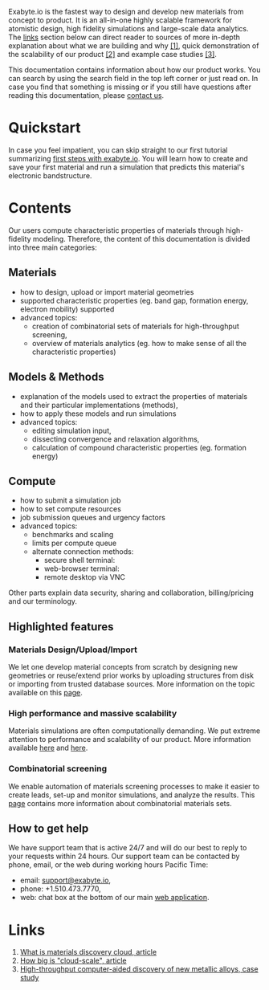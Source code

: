 <!-- by TB -->

Exabyte.io is the fastest way to design and develop new materials from concept to product. It is an all-in-one highly scalable framework for atomistic design, high fidelity simulations and large-scale data analytics. The [links](#links) section below can direct reader to sources of more in-depth explanation about what we are building and why [[1]](#links), quick demonstration of the scalability of our product [[2]](#links) and example case studies [[3]](#links).

This documentation contains information about how our product works. You can search by using the search field in the top left corner or just read on. In case you find that something is missing or if you still have questions after reading this documentation, please <a class="text-muted" href="mailto:support@exabyte.io" target="_blank">contact us</a>.

# Quickstart

In case you feel impatient, you can skip straight to our first tutorial summarizing
[first steps with exabyte.io](getting-started/run-first-simulation.md). You will learn how to create and save your first material and run a simulation that predicts this material's electronic bandstructure.

# Contents

Our users compute characteristic properties of materials through high-fidelity modeling. Therefore, the content of this documentation is divided into three main categories:

## Materials

* how to design, upload or import material geometries
* supported characteristic properties (eg. band gap, formation energy, electron mobility) supported
* advanced topics:
    * creation of combinatorial sets of materials for high-throughput screening,
    * overview of materials analytics (eg. how to make sense of all the characteristic properties)

## Models & Methods

* explanation of the models used to extract the properties of materials and their particular implementations (methods),
* how to apply these models and run simulations
* advanced topics:
    * editing simulation input,
    * dissecting convergence and relaxation algorithms,
    * calculation of compound characteristic properties (eg. formation energy)

## Compute

* how to submit a simulation job
* how to set compute resources
* job submission queues and urgency factors
* advanced topics:
    * benchmarks and scaling
    * limits per compute queue
    * alternate connection methods:
        * secure shell terminal:
        * web-browser terminal:
        * remote desktop via VNC

Other parts explain data security, sharing and collaboration, billing/pricing and our terminology.

## Highlighted features

### Materials Design/Upload/Import

We let one develop material concepts from scratch by designing new geometries or reuse/extend prior works by uploading structures from disk or importing from trusted database sources. More information on the topic available on this [page](/materials/upload-and-import.md).

### High performance and massive scalability

Materials simulations are often computationally demanding. We put extreme attention to performance and scalability of our product. More information available [here](/compute/overview.md) and [here](/compute/benchmarks-and-scalability.md).

### Combinatorial screening

We enable automation of materials screening processes to make it easier to create leads, set-up and monitor simulations, and analyze the results. This [page](/materials/combinatorial-sets.md) contains more information about combinatorial materials sets.

## How to get help

We have support team that is active 24/7 and will do our best to reply to your requests within 24 hours. Our support team can be contacted by phone, email, or the web during working hours Pacific Time:

- email: <a href="mailto:support@exabyte.io" target="_blank">support@exabyte.io</a>,
- phone: +1.510.473.7770,
- web: chat box at the bottom of our main <a href="https://platform.exabyte.io" target="_blank">web application</a>.

# Links

1. [What is materials discovery cloud, article](https://www.linkedin.com/pulse/how-we-design-world-tomorrow-what-materials-discovery-timur-bazhirov)
2. [How big is "cloud-scale", article](https://www.linkedin.com/pulse/how-big-cloud-scale-timur-bazhirov)
3. [High-throughput computer-aided discovery of new metallic alloys, case study](https://exabyte.io/#case-study)
